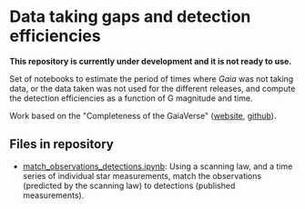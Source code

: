 # Data taking gaps and detection efficiencies

**This repository is currently under development and it is not ready to use.**

Set of notebooks to estimate the period of times where *Gaia* was not taking data, or the data taken was not used for the different releases, and compute the detection efficiencies as a function of G magnitude and time.

Work based on the "Completeness of the GaiaVerse" ([website](https://www.gaiaverse.space/), [github](https://github.com/gaiaverse)).

## Files in repository

- [match_observations_detections.ipynb](match_observations_detections.ipynb): Using a scanning law, and a time series of individual star measurements, match the observations (predicted by the scanning law) to detections (published measurements).
